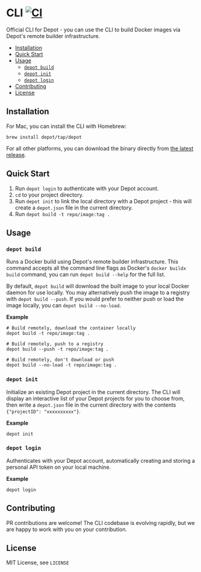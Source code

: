 # CLI [![CI](https://github.com/depot/cli/actions/workflows/ci.yml/badge.svg)](https://github.com/depot/cli/actions/workflows/ci.yml)

Official CLI for Depot - you can use the CLI to build Docker images via Depot's remote builder infrastructure.

- [Installation](#installation)
- [Quick Start](#quick-start)
- [Usage](#usage)
  - [`depot build`](#depot-build)
  - [`depot init`](#depot-init)
  - [`depot login`](#depot-login)
- [Contributing](#contributing)
- [License](#license)

## Installation

For Mac, you can install the CLI with Homebrew:

```
brew install depot/tap/depot
```

For all other platforms, you can download the binary directly from [the latest release](https://github.com/depot/cli/releases).

## Quick Start

1. Run `depot login` to authenticate with your Depot account.
2. `cd` to your project directory.
3. Run `depot init` to link the local directory with a Depot project - this will create a `depot.json` file in the current directory.
4. Run `depot build -t repo/image:tag .`

## Usage

### `depot build`

Runs a Docker build using Depot's remote builder infrastructure. This command accepts all the command line flags as Docker's `docker buildx build` command, you can run `depot build --help` for the full list.

By default, `depot build` will download the built image to your local Docker daemon for use locally. You may alternatively push the image to a registry with `depot build --push`. If you would prefer to neither push or load the image locally, you can `depot build --no-load`.

**Example**

```shell
# Build remotely, download the container locally
depot build -t repo/image:tag .
```

```shell
# Build remotely, push to a registry
depot build --push -t repo/image:tag .
```

```shell
# Build remotely, don't download or push
depot build --no-load -t repo/image:tag .
```

### `depot init`

Initialize an existing Depot project in the current directory. The CLI will display an interactive list of your Depot projects for you to choose from, then write a `depot.json` file in the current directory with the contents `{"projectID": "xxxxxxxxxx"}`.

**Example**

```
depot init
```

### `depot login`

Authenticates with your Depot account, automatically creating and storing a personal API token on your local machine.

**Example**

```
depot login
```

## Contributing

PR contributions are welcome! The CLI codebase is evolving rapidly, but we are happy to work with you on your contribution.

## License

MIT License, see `LICENSE`
